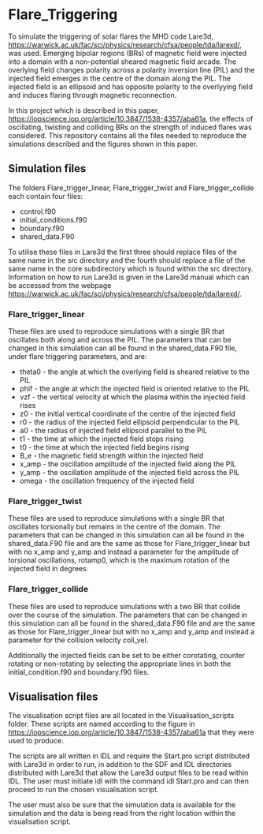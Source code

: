 # Flare_Triggering

To simulate the triggering of solar flares the MHD code Lare3d, https://warwick.ac.uk/fac/sci/physics/research/cfsa/people/tda/larexd/, was used. Emerging bipolar regions (BRs) of magnetic field were injected into a domain with a non-potential sheared magnetic field arcade. The overlying field changes polarity across a polarity inversion line (PIL) and the injected field emerges in the centre of the domain along the PIL. The injected field is an ellipsoid and has opposite polarity to the overlyying field and induces flaring through magnetic reconnection.

In this project which is described in this paper, https://iopscience.iop.org/article/10.3847/1538-4357/aba61a, the effects of oscillating, twisting and colliding BRs on the strength of induced flares was considered. This repository contains all the files needed to reproduce the simulations described and the figures shown in this paper. 

## Simulation files

The folders Flare_trigger_linear, Flare_trigger_twist and Flare_trigger_collide each contain four files:

- control.f90
- initial_conditions.f90
- boundary.f90
- shared_data.F90

To utilise these files in Lare3d the first three should replace files of the same name in the src directory and the fourth should replace a file of the same name in the core subdirectory which is found within the src directory. Information on how to run Lare3d is given in the Lare3d manual which can be accessed from the webpage https://warwick.ac.uk/fac/sci/physics/research/cfsa/people/tda/larexd/.

### Flare_trigger_linear

These files are used to reproduce simulations with a single BR that oscillates both along and across the PIL. The parameters that can be changed in this simulation can all be found in the shared_data.F90 file, under flare triggering parameters, and are:

- theta0 - the angle at which the overlying field is sheared relative to the PIL
- phif - the angle at which the injected field is oriented relative to the PIL
- vzf - the vertical velocity at which the plasma within the injected field rises
- z0 - the initial vertical coordinate of the centre of the injected field
- r0 - the radius of the injected field ellipsoid perpendicular to the PIL
- a0 - the radius of injected field ellipsoid parallel to the PIL
- t1 - the time at which the injected field stops rising
- t0 - the time at which the injected field begins rising
- B_e - the magnetic field strength within the injected field
- x_amp - the oscillation amplitude of the injected field along the PIL
- y_amp - the oscillation amplitude of the injected field across the PIL
- omega - the oscillation frequency of the injected field 

### Flare_trigger_twist

These files are used to reproduce simulations with a single BR that oscillates torsionally but remains in the centre of the domain. The parameters that can be changed in this simulation can all be found in the shared_data.F90 file and are the same as those for Flare_trigger_linear but with no x_amp and y_amp and instead a parameter for the amplitude of torsional oscillations, rotamp0, which is the maximum rotation of the injected field in degrees.

### Flare_trigger_collide

These files are used to reproduce simulations with a two BR that collide over the course of the simulation. The parameters that can be changed in this simulation can all be found in the shared_data.F90 file and are the same as those for Flare_trigger_linear but with no x_amp and y_amp and instead a parameter for the collision velocity coll_vel.

Additionally the injected fields can be set to be either corotating, counter rotating or non-rotating by selecting the appropriate lines in both the initial_condition.f90 and boundary.f90 files.

## Visualisation files

The visualisation script files are all located in the Visualisation_scripts folder. These scripts are named according to the figure in https://iopscience.iop.org/article/10.3847/1538-4357/aba61a that they were used to produce.

The scripts are all written in IDL and require the Start.pro script distributed with Lare3d in order to run, in addition to the SDF and IDL directories distributed with Lare3d that allow the Lare3d output files to be read within IDL. The user must initiate idl with the command idl Start.pro and can then proceed to run the chosen visualisation script. 

The user must also be sure that the simulation data is available for the simulation and the data is being read from the right location within the visualisation script.

